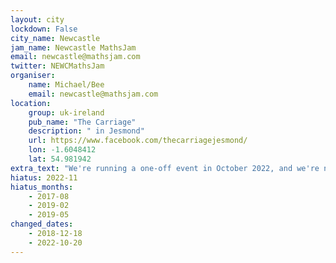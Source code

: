 ```yaml
---
layout: city                                           
lockdown: False
city_name: Newcastle                                                               
jam_name: Newcastle MathsJam
email: newcastle@mathsjam.com
twitter: NEWCMathsJam
organiser:
    name: Michael/Bee
    email: newcastle@mathsjam.com
location:
    group: uk-ireland
    pub_name: "The Carriage"
    description: " in Jesmond"
    url: https://www.facebook.com/thecarriagejesmond/
    lon: -1.6048412
    lat: 54.981942
extra_text: "We're running a one-off event in October 2022, and we're not planning on meeting regularly after that - but if you'd be interested in a regular Newcastle Jam starting up again, please send us an email."
hiatus: 2022-11
hiatus_months:
    - 2017-08
    - 2019-02
    - 2019-05
changed_dates:
    - 2018-12-18
    - 2022-10-20
---
```

